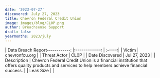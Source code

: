 ```yaml
---
date: '2023-07-27'
discovered: July 27, 2023
title: Chevron Federal Credit Union
image: images/blog/CL0P.png
author: Breachsense Support
draft: false
yearmonths: 2023/july
---
```


| Data Breach Report------------:     |:-------------:    | :-----:|
| Victim      | chevronfcu.org      | 
| Threat Actor      | CL0P      | 
| Date Discovered      | Jul 27, 2023      | 
| Description      | Chevron Federal Credit Union is a financial institution that offers quality products and services to help members achieve financial success.      | 
| Leak Size      |       | 

